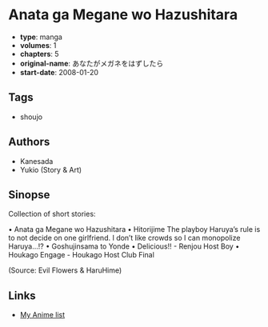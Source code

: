 # Anata ga Megane wo Hazushitara

-   **type**: manga
-   **volumes**: 1
-   **chapters**: 5
-   **original-name**: あなたがメガネをはずしたら
-   **start-date**: 2008-01-20

## Tags

-   shoujo

## Authors

-   Kanesada
-   Yukio (Story & Art)

## Sinopse

Collection of short stories:

• Anata ga Megane wo Hazushitara
• Hitorijime
The playboy Haruya’s rule is to not decide on one girlfriend. I don’t like crowds so I can monopolize Haruya…!?
• Goshujinsama to Yonde
• Delicious!! - Renjou Host Boy
• Houkago Engage - Houkago Host Club Final

(Source: Evil Flowers & HaruHime)

## Links

-   [My Anime list](https://myanimelist.net/manga/17806/Anata_ga_Megane_wo_Hazushitara)
